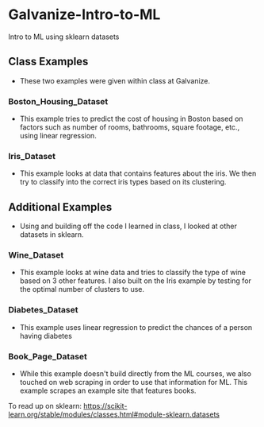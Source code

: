 # Galvanize-Intro-to-ML
Intro to ML using sklearn datasets

## Class Examples
- These two examples were given within class at Galvanize. 
### Boston_Housing_Dataset
- This example tries to predict the cost of housing in Boston based on factors such as number of rooms, bathrooms, square footage, etc., using linear regression.
### Iris_Dataset
- This example looks at data that contains features about the iris. We then try to classify into the correct iris types based on its clustering.

## Additional Examples
- Using and building off the code I learned in class, I looked at other datasets in sklearn.
### Wine_Dataset
- This example looks at wine data and tries to classify the type of wine based on 3 other features. I also built on the Iris example by testing for the optimal number of clusters to use.
### Diabetes_Dataset
- This example uses linear regression to predict the chances of a person having diabetes
### Book_Page_Dataset
- While this example doesn't build directly from the ML courses, we also touched on web scraping in order to use that information for ML. This example scrapes an example site that features books.

To read up on sklearn: https://scikit-learn.org/stable/modules/classes.html#module-sklearn.datasets
